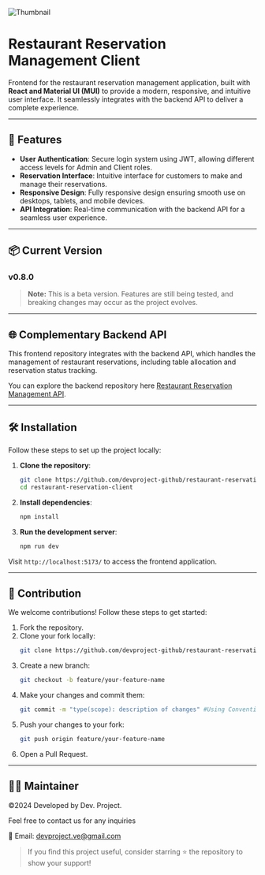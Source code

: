 ![Thumbnail](https://github.com/user-attachments/assets/cc789673-e251-4259-8920-80d451c0c152)

# Restaurant Reservation Management Client

Frontend for the restaurant reservation management application, built with **React and Material UI (MUI)** to provide a modern, responsive, and intuitive user interface. It seamlessly integrates with the backend API to deliver a complete experience.

---

## 🚀 Features

- **User Authentication**: Secure login system using JWT, allowing different access levels for Admin and Client roles.
- **Reservation Interface**: Intuitive interface for customers to make and manage their reservations.
- **Responsive Design**: Fully responsive design ensuring smooth use on desktops, tablets, and mobile devices.
- **API Integration**: Real-time communication with the backend API for a seamless user experience.

---

## 📦 Current Version

### v0.8.0

> **Note:** This is a beta version. Features are still being tested, and breaking changes may occur as the project evolves.

---

## 🌐 Complementary Backend API

This frontend repository integrates with the backend API, which handles the management of restaurant reservations, including table allocation and reservation status tracking.

You can explore the backend repository here [Restaurant Reservation Management API](https://github.com/devproject-github/restaurant-reservations-api).

---

## 🛠️ Installation

Follow these steps to set up the project locally:

1. **Clone the repository**:

   ```bash
   git clone https://github.com/devproject-github/restaurant-reservations-client.git
   cd restaurant-reservation-client
   ```

2. **Install dependencies**:

   ```bash
   npm install
   ```

3. **Run the development server**:

   ```bash
   npm run dev
   ```

Visit `http://localhost:5173/` to access the frontend application.

---

## 🤝 Contribution

We welcome contributions! Follow these steps to get started:

1. Fork the repository.
2. Clone your fork locally:
   ```bash
   git clone https://github.com/devproject-github/restaurant-reservations-client.git
   ```
3. Create a new branch:
   ```bash
   git checkout -b feature/your-feature-name
   ```
4. Make your changes and commit them:
   ```bash
   git commit -m "type(scope): description of changes" #Using Conventional Commits
   ```
5. Push your changes to your fork:
   ```bash
   git push origin feature/your-feature-name
   ```
6. Open a Pull Request.

---

## 👨‍💻 Maintainer

©2024 Developed by Dev. Project.

Feel free to contact us for any inquiries

📧 Email: devproject.ve@gmail.com

> If you find this project useful, consider starring ⭐ the repository to show your support!

